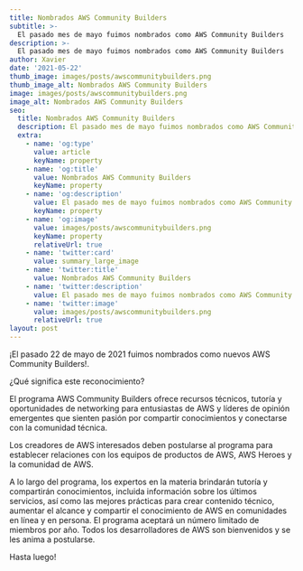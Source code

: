 ```yaml
---
title: Nombrados AWS Community Builders
subtitle: >-
  El pasado mes de mayo fuimos nombrados como AWS Community Builders
description: >-
  El pasado mes de mayo fuimos nombrados como AWS Community Builders
author: Xavier
date: '2021-05-22'
thumb_image: images/posts/awscommunitybuilders.png
thumb_image_alt: Nombrados AWS Community Builders
image: images/posts/awscommunitybuilders.png
image_alt: Nombrados AWS Community Builders
seo:
  title: Nombrados AWS Community Builders
  description: El pasado mes de mayo fuimos nombrados como AWS Community Builders
  extra:
    - name: 'og:type'
      value: article
      keyName: property
    - name: 'og:title'
      value: Nombrados AWS Community Builders
      keyName: property
    - name: 'og:description'
      value: El pasado mes de mayo fuimos nombrados como AWS Community Builders
      keyName: property
    - name: 'og:image'
      value: images/posts/awscommunitybuilders.png
      keyName: property
      relativeUrl: true
    - name: 'twitter:card'
      value: summary_large_image
    - name: 'twitter:title'
      value: Nombrados AWS Community Builders
    - name: 'twitter:description'
      value: El pasado mes de mayo fuimos nombrados como AWS Community Builders
    - name: 'twitter:image'
      value: images/posts/awscommunitybuilders.png
      relativeUrl: true
layout: post
---
```


¡El pasado 22 de mayo de 2021 fuimos nombrados como nuevos AWS Community Builders!.

¿Qué significa este reconocimiento? 

El programa AWS Community Builders ofrece recursos técnicos, tutoría y oportunidades de networking para entusiastas de AWS y líderes de opinión emergentes que sienten pasión por compartir conocimientos y conectarse con la comunidad técnica.

Los creadores de AWS interesados deben postularse al programa para establecer relaciones con los equipos de productos de AWS, AWS Heroes y la comunidad de AWS.

A lo largo del programa, los expertos en la materia brindarán tutoría y compartirán conocimientos, incluida información sobre los últimos servicios, así como las mejores prácticas para crear contenido técnico, aumentar el alcance y compartir el conocimiento de AWS en comunidades en línea y en persona. El programa aceptará un número limitado de miembros por año. Todos los desarrolladores de AWS son bienvenidos y se les anima a postularse.

Hasta luego!